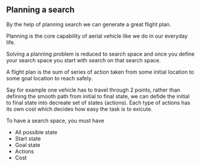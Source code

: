 ## Planning a search

By the help of planning search we can generate a great flight plan.

Planning is the core capability of aerial vehicle like we do in our everyday life.

Solving a planning problem is reduced to search space and once you define your search space you start with 
search on that search space.

A flight plan is the sum of series of action taken from some initial location to some goal location to reach safely.

Say for example one vehicle has to travel through 2 points, rather than defining the smooth path from initial to final 
state, we can defide the initial to final state into decreate set of states (actions).
Each type of actions has its own cost which decides how easy the task is to exicute.

To have a search space, you must have
* All possible state
* Start state
* Goal state
* Actions
* Cost
